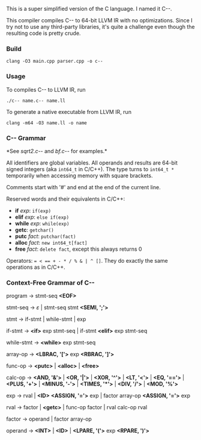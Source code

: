 This is a super simplified version of the C language. I named it C--.

This compiler compiles C-- to 64-bit LLVM IR with no optimizations. Since I try not to use any third-party libraries, it's quite a challenge even though the resulting code is pretty crude.

### Build

```
clang -O3 main.cpp parser.cpp -o c--
```

### Usage

To compiles C-- to LLVM IR, run

```
./c-- name.c-- name.ll
```

To generate a native executable from LLVM IR, run

```
clang -m64 -O3 name.ll -o name
```

### C-- Grammar

\*See *sqrt2.c--* and *bf.c--* for examples.\*

All identifiers are global variables. All operands and results are 64-bit signed integers (aka `int64_t` in C/C++). The type turns to `int64_t *` temporarily when accessing memory with square brackets.

Comments start with '#' and end at the end of the current line.

Reserved words and their equivalents in C/C++:

-   $\mathbf{if}~exp$: `if(exp)`
-   $\mathbf{elif}~exp$: `else if(exp)`
-   $\mathbf{while}~exp$: `while(exp)`
-   $\mathbf{getc}$: `getchar()`
-   $\mathbf{putc}~fact$: `putchar(fact)`
-   $\mathbf{alloc}~fact$: `new int64_t[fact]`
-   $\mathbf{free}~fact$: `delete fact`, except this always returns 0

Operators: `= < == + - * / % & | ^ []`. They do exactly the same operations as in C/C++.

### Context-Free Grammar of C--

program $\rightarrow$ stmt-seq **\<EOF\>**

stmt-seq $\rightarrow$ $\varepsilon$ | stmt-seq stmt **\<SEMI, ';'\>**

stmt $\rightarrow$ if-stmt | while-stmt | exp

if-stmt $\rightarrow$ **\<if\>** exp stmt-seq | if-stmt **\<elif\>** exp stmt-seq

while-stmt $\rightarrow$ **\<while\>** exp stmt-seq

array-op $\rightarrow$ **\<LBRAC, '['\>** exp **\<RBRAC, ']'\>**

func-op $\rightarrow$ **\<putc\>** | **\<alloc\>** | **\<free\>**

calc-op $\rightarrow$ **\<AND, '&'\>** | **\<OR, '|'\>** | **\<XOR, '^'\>** | **\<LT, '<'\>** | **\<EQ, '=='\>** | **\<PLUS, '+'\>** | **\<MINUS, '-'\>** | **\<TIMES, '*'\>** | **\<DIV, '/'\>** | **\<MOD, '%'\>**

exp $\rightarrow$ rval | **\<ID\>** **\<ASSIGN, '='\>** exp | factor array-op **\<ASSIGN, '='\>** exp

rval $\rightarrow$ factor | **\<getc\>** | func-op factor | rval calc-op rval

factor $\rightarrow$ operand | factor array-op

operand $\rightarrow$ **\<INT\>** | **\<ID\>** | **\<LPARE, '('\>** exp **\<RPARE, ')'\>**


